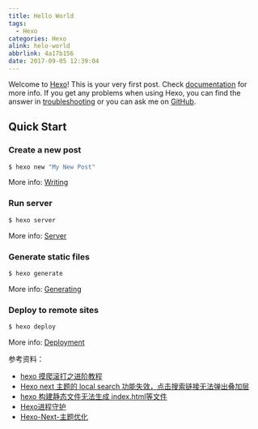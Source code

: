 ```yaml
---
title: Hello World
tags:
  - Hexo
categories: Hexo
alink: helo-world
abbrlink: 4a17b156
date: 2017-09-05 12:39:04
---
```

Welcome to [Hexo](https://hexo.io/)! This is your very first post. Check [documentation](https://hexo.io/docs/) for more info. If you get any problems when using Hexo, you can find the answer in [troubleshooting](https://hexo.io/docs/troubleshooting.html) or you can ask me on [GitHub](https://github.com/hexojs/hexo/issues).

## Quick Start

### Create a new post

``` bash
$ hexo new "My New Post"
```

<!-- more -->

More info: [Writing](https://hexo.io/docs/writing.html)

### Run server

``` bash
$ hexo server
```

More info: [Server](https://hexo.io/docs/server.html)

### Generate static files

``` bash
$ hexo generate
```

More info: [Generating](https://hexo.io/docs/generating.html)

### Deploy to remote sites

``` bash
$ hexo deploy
```

More info: [Deployment](https://hexo.io/docs/deployment.html)



参考资料：
- [hexo 摸爬滚打之进阶教程](http://muyunyun.cn/posts/f55182c5/#more)
- [Hexo next 主题的 local search 功能失效，点击搜索链接无法弹出叠加层](https://www.v2ex.com/t/298727)
- [hexo 构建静态文件无法生成 index.html等文件](http://blog.csdn.net/huihut/article/details/73196343)
- [Hexo进程守护](https://zhuanlan.zhihu.com/p/21518843)
- [Hexo-Next-主题优化](https://www.jianshu.com/p/4ef35521fee9)